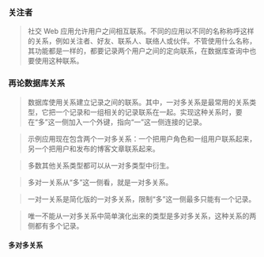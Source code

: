 ### 关注者
>社交 Web 应用允许用户之间相互联系。不同的应用以不同的名称称呼这样的关系，例如关注者、好友、联系人、联络人或伙伴。不管使用什么名称，其功能都是一样的，都要记录两个用户之间的定向联系，在数据库查询中也要使用这种联系。

### 再论数据库关系

>数据库使用关系建立记录之间的联系。其中，一对多关系是最常用的关系类型，它把一个记录和一组相关的记录联系在一起。实现这种关系时，要在“多”这一侧加入一个外键，指向“一”这一侧连接的记录。

>示例应用现在包含两个一对多关系：一个把用户角色和一组用户联系起来，另一个把用户和发布的博客文章联系起来。

>多数其他关系类型都可以从一对多类型中衍生。

>多对一关系从“多”这一侧看，就是一对多关系。

>一对一关系是简化版的一对多关系，限制“多”这一侧最多只能有一个记录。

>唯一不能从一对多关系中简单演化出来的类型是多对多关系，这种关系的两侧都有多个记录。

#### 多对多关系
